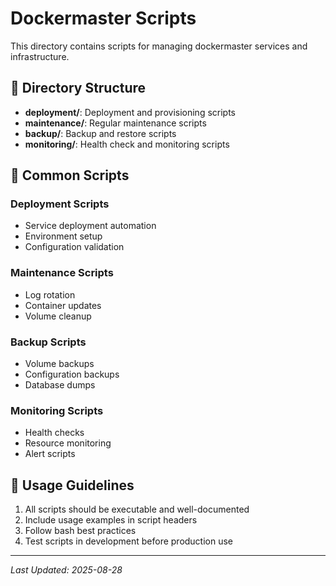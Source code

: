 # Dockermaster Scripts

This directory contains scripts for managing dockermaster services and infrastructure.

## 📁 Directory Structure

- **deployment/**: Deployment and provisioning scripts
- **maintenance/**: Regular maintenance scripts
- **backup/**: Backup and restore scripts
- **monitoring/**: Health check and monitoring scripts

## 🚀 Common Scripts

### Deployment Scripts
- Service deployment automation
- Environment setup
- Configuration validation

### Maintenance Scripts
- Log rotation
- Container updates
- Volume cleanup

### Backup Scripts
- Volume backups
- Configuration backups
- Database dumps

### Monitoring Scripts
- Health checks
- Resource monitoring
- Alert scripts

## 📝 Usage Guidelines

1. All scripts should be executable and well-documented
2. Include usage examples in script headers
3. Follow bash best practices
4. Test scripts in development before production use

---
*Last Updated: 2025-08-28*